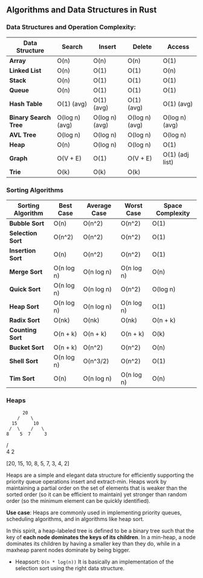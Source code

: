 ## Algorithms and Data Structures in Rust


### Data Structures and Operation Complexity:

| **Data Structure**     | **Search**        | **Insert**        | **Delete**        | **Access**       |
|------------------------|-------------------|-------------------|-------------------|------------------|
| **Array**              | O(n)              | O(n)              | O(n)              | O(1)             |
| **Linked List**        | O(n)              | O(1)              | O(1)              | O(n)             |
| **Stack**              | O(n)              | O(1)              | O(1)              | O(1)             |
| **Queue**              | O(n)              | O(1)              | O(1)              | O(1)             |
| **Hash Table**         | O(1) (avg)        | O(1) (avg)        | O(1) (avg)        | O(1) (avg)       |
| **Binary Search Tree** | O(log n) (avg)    | O(log n) (avg)    | O(log n) (avg)    | O(log n) (avg)   |
| **AVL Tree**           | O(log n)          | O(log n)          | O(log n)          | O(log n)         |
| **Heap**               | O(n)              | O(log n)          | O(log n)          | O(1)             |
| **Graph**              | O(V + E)          | O(1)              | O(V + E)          | O(1) (adj list)  |
| **Trie**               | O(k)              | O(k)              | O(k)   

### Sorting Algorithms

| **Sorting Algorithm**      | **Best Case**     | **Average Case**   | **Worst Case**    | **Space Complexity** |
|----------------------------|-------------------|--------------------|-------------------|----------------------|
| **Bubble Sort**            | O(n)              | O(n^2)             | O(n^2)            | O(1)                 |
| **Selection Sort**         | O(n^2)            | O(n^2)             | O(n^2)            | O(1)                 |
| **Insertion Sort**         | O(n)              | O(n^2)             | O(n^2)            | O(1)                 |
| **Merge Sort**             | O(n log n)        | O(n log n)         | O(n log n)        | O(n)                 |
| **Quick Sort**             | O(n log n)        | O(n log n)         | O(n^2)            | O(log n)             |
| **Heap Sort**              | O(n log n)        | O(n log n)         | O(n log n)        | O(1)                 |
| **Radix Sort**             | O(nk)             | O(nk)              | O(nk)             | O(n + k)             |
| **Counting Sort**          | O(n + k)          | O(n + k)           | O(n + k)          | O(k)                 |
| **Bucket Sort**            | O(n + k)          | O(n^2)             | O(n^2)            | O(n)                 |
| **Shell Sort**             | O(n log n)        | O(n^3/2)           | O(n^2)            | O(1)                 |
| **Tim Sort**               | O(n)              | O(n log n)         | O(n log n)        | O(n)                 |


### Heaps
          20
        /    \
      15      10
     /  \    /   \
    8    5  7     3
   /  \
  4    2


[20, 15, 10, 8, 5, 7, 3, 4, 2]


Heaps are a simple and elegant data structure for efficiently supporting the 
priority queue operations insert and extract-min. Heaps work by maintaining a
partial order on the set of elements that is weaker than the sorted order (so it
can be efficient to maintain) yet stronger than random order (so the minimum
element can be quickly identified).

**Use case**: Heaps are commonly used in implementing priority queues, scheduling algorithms, and in algorithms like heap sort.

In this spirit, a heap-labeled tree is defined to be a binary tree such that
the key of **each node dominates the keys of its children**. In a min-heap, a node
dominates its children by having a smaller key than they do, while in a maxheap
parent nodes dominate by being bigger.

- Heapsort:
`O(n * log(n))`
It is basically an implementation of the selection sort using the right data structure.  



